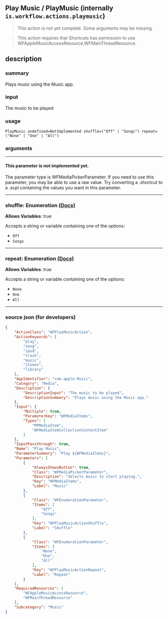 
## Play Music / PlayMusic (internally `is.workflow.actions.playmusic`)

> This action is not yet complete. Some arguments may be missing.

> This action requires that Shortcuts has permission to use WFAppleMusicAccessResource,WFMainThreadResource.


## description

### summary

Plays music using the Music app.


### input

The music to be played


### usage
```
PlayMusic undefined=NotImplemented shuffle=("Off" | "Songs") repeat=("None" | "One" | "All")
```

### arguments

---

#### This parameter is not implemented yet.

The parameter type is WFMediaPickerParameter. If you need to use this parameter, you may
be able to use a raw value. Try converting a .shortcut to a .scpl containing
the values you want in this parameter.

---

### shuffle: Enumeration [(Docs)](https://pfgithub.github.io/shortcutslang/gettingstarted#enum-select-field)
**Allows Variables**: true



Accepts a string 
or variable
containing one of the options:

- `Off`
- `Songs`

---

### repeat: Enumeration [(Docs)](https://pfgithub.github.io/shortcutslang/gettingstarted#enum-select-field)
**Allows Variables**: true



Accepts a string 
or variable
containing one of the options:

- `None`
- `One`
- `All`

---

### source json (for developers)

```json
{
	"ActionClass": "WFPlayMusicAction",
	"ActionKeywords": [
		"play",
		"song",
		"ipod",
		"track",
		"music",
		"itunes",
		"library"
	],
	"AppIdentifier": "com.apple.Music",
	"Category": "Media",
	"Description": {
		"DescriptionInput": "The music to be played",
		"DescriptionSummary": "Plays music using the Music app."
	},
	"Input": {
		"Multiple": true,
		"ParameterKey": "WFMediaItems",
		"Types": [
			"MPMediaItem",
			"WFMediaItemCollectionContentItem"
		]
	},
	"InputPassthrough": true,
	"Name": "Play Music",
	"ParameterSummary": "Play ${WFMediaItems}",
	"Parameters": [
		{
			"AlwaysShowsButton": true,
			"Class": "WFMediaPickerParameter",
			"Description": "Selects music to start playing.",
			"Key": "WFMediaItems",
			"Label": "Music"
		},
		{
			"Class": "WFEnumerationParameter",
			"Items": [
				"Off",
				"Songs"
			],
			"Key": "WFPlayMusicActionShuffle",
			"Label": "Shuffle"
		},
		{
			"Class": "WFEnumerationParameter",
			"Items": [
				"None",
				"One",
				"All"
			],
			"Key": "WFPlayMusicActionRepeat",
			"Label": "Repeat"
		}
	],
	"RequiredResources": [
		"WFAppleMusicAccessResource",
		"WFMainThreadResource"
	],
	"Subcategory": "Music"
}
```
